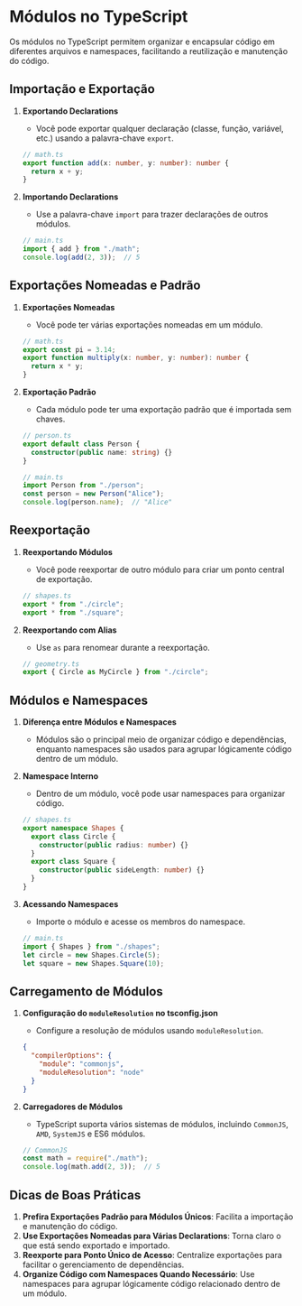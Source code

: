 
# Módulos no TypeScript

Os módulos no TypeScript permitem organizar e encapsular código em diferentes arquivos e namespaces, facilitando a reutilização e manutenção do código.

## Importação e Exportação

1. **Exportando Declarations**
   - Você pode exportar qualquer declaração (classe, função, variável, etc.) usando a palavra-chave `export`.
   ```typescript
   // math.ts
   export function add(x: number, y: number): number {
     return x + y;
   }
   ```

2. **Importando Declarations**
   - Use a palavra-chave `import` para trazer declarações de outros módulos.
   ```typescript
   // main.ts
   import { add } from "./math";
   console.log(add(2, 3));  // 5
   ```

## Exportações Nomeadas e Padrão

1. **Exportações Nomeadas**
   - Você pode ter várias exportações nomeadas em um módulo.
   ```typescript
   // math.ts
   export const pi = 3.14;
   export function multiply(x: number, y: number): number {
     return x * y;
   }
   ```

2. **Exportação Padrão**
   - Cada módulo pode ter uma exportação padrão que é importada sem chaves.
   ```typescript
   // person.ts
   export default class Person {
     constructor(public name: string) {}
   }

   // main.ts
   import Person from "./person";
   const person = new Person("Alice");
   console.log(person.name);  // "Alice"
   ```

## Reexportação

1. **Reexportando Módulos**
   - Você pode reexportar de outro módulo para criar um ponto central de exportação.
   ```typescript
   // shapes.ts
   export * from "./circle";
   export * from "./square";
   ```

2. **Reexportando com Alias**
   - Use `as` para renomear durante a reexportação.
   ```typescript
   // geometry.ts
   export { Circle as MyCircle } from "./circle";
   ```

## Módulos e Namespaces

1. **Diferença entre Módulos e Namespaces**
   - Módulos são o principal meio de organizar código e dependências, enquanto namespaces são usados para agrupar lógicamente código dentro de um módulo.

2. **Namespace Interno**
   - Dentro de um módulo, você pode usar namespaces para organizar código.
   ```typescript
   // shapes.ts
   export namespace Shapes {
     export class Circle {
       constructor(public radius: number) {}
     }
     export class Square {
       constructor(public sideLength: number) {}
     }
   }
   ```

3. **Acessando Namespaces**
   - Importe o módulo e acesse os membros do namespace.
   ```typescript
   // main.ts
   import { Shapes } from "./shapes";
   let circle = new Shapes.Circle(5);
   let square = new Shapes.Square(10);
   ```

## Carregamento de Módulos

1. **Configuração do `moduleResolution` no tsconfig.json**
   - Configure a resolução de módulos usando `moduleResolution`.
   ```json
   {
     "compilerOptions": {
       "module": "commonjs",
       "moduleResolution": "node"
     }
   }
   ```

2. **Carregadores de Módulos**
   - TypeScript suporta vários sistemas de módulos, incluindo `CommonJS`, `AMD`, `SystemJS` e ES6 módulos.
   ```typescript
   // CommonJS
   const math = require("./math");
   console.log(math.add(2, 3));  // 5
   ```

## Dicas de Boas Práticas

1. **Prefira Exportações Padrão para Módulos Únicos**: Facilita a importação e manutenção do código.
2. **Use Exportações Nomeadas para Várias Declarations**: Torna claro o que está sendo exportado e importado.
3. **Reexporte para Ponto Único de Acesso**: Centralize exportações para facilitar o gerenciamento de dependências.
4. **Organize Código com Namespaces Quando Necessário**: Use namespaces para agrupar lógicamente código relacionado dentro de um módulo.
